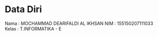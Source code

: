 Data Diri
===
Nama :   MOCHAMMAD DEARIFALDI AL IKHSAN	
NIM :  155150207111033
Kelas : T.INFORMATIKA - E

